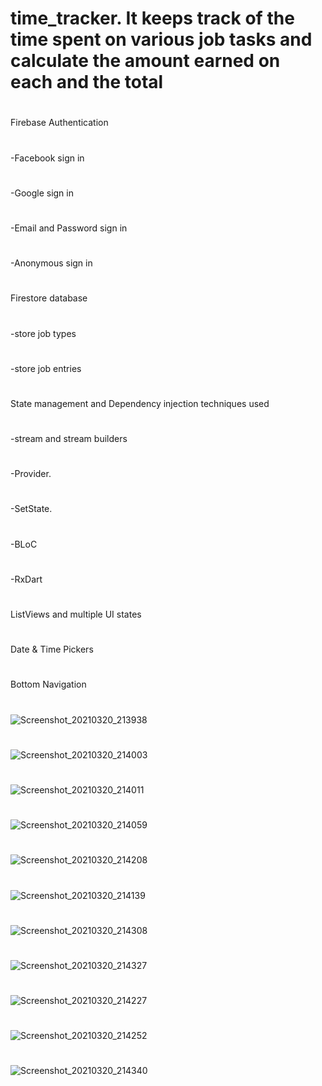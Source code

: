 # time_tracker. It keeps track of the time spent on various job tasks and calculate the amount earned on each and the total
#
Firebase Authentication
#
-Facebook sign in
#
-Google sign in
#
-Email and Password sign in
#
-Anonymous sign in
#
#
Firestore database
#
-store job types
#
-store job entries
#
#
State management and Dependency injection techniques used
#
#
-stream and stream builders
#
-Provider.
#
-SetState.
#
-BLoC
#
-RxDart
#
#
ListViews and multiple UI states
#
Date & Time Pickers
#
Bottom Navigation
#
#
![Screenshot_20210320_213938](https://user-images.githubusercontent.com/40164203/111882527-2d832a00-89c7-11eb-998c-df3cb6eca5b0.png)
#
![Screenshot_20210320_214003](https://user-images.githubusercontent.com/40164203/111882541-44c21780-89c7-11eb-9dd7-8041c14e526c.png)
#
![Screenshot_20210320_214011](https://user-images.githubusercontent.com/40164203/111882544-48559e80-89c7-11eb-853d-f731511c7bbc.png)
#
![Screenshot_20210320_214059](https://user-images.githubusercontent.com/40164203/111882555-53103380-89c7-11eb-87bd-1f6272fdb132.png)
#
![Screenshot_20210320_214208](https://user-images.githubusercontent.com/40164203/111882567-5acfd800-89c7-11eb-9323-1391ec883282.png)
#
![Screenshot_20210320_214139](https://user-images.githubusercontent.com/40164203/111882574-61f6e600-89c7-11eb-8c3e-021dceeebf1d.png)
#
![Screenshot_20210320_214308](https://user-images.githubusercontent.com/40164203/111882587-6fac6b80-89c7-11eb-9533-538a7569a90a.png)
#
![Screenshot_20210320_214327](https://user-images.githubusercontent.com/40164203/111882592-7509b600-89c7-11eb-90f6-36b3befe6efc.png)
#
![Screenshot_20210320_214227](https://user-images.githubusercontent.com/40164203/111882600-7a670080-89c7-11eb-8c04-e7d8bc36e25e.png)
#
![Screenshot_20210320_214252](https://user-images.githubusercontent.com/40164203/111882602-7d61f100-89c7-11eb-90d0-07f4de4e7445.png)
#
![Screenshot_20210320_214340](https://user-images.githubusercontent.com/40164203/111882609-86eb5900-89c7-11eb-8947-00b90e6c8052.png)





